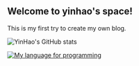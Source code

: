 ## Welcome to yinhao's space!
This is my first try to create my own blog.

![YinHao's GitHub stats](https://github-readme-stats.vercel.app/api?username=yhshishei&theme=dark&show_icons=true)

[![My language for programming](https://github-readme-stats.vercel.app/api/top-langs/?username=yhshishei)](https://github.com/yhshishei/github-readme-stats)
